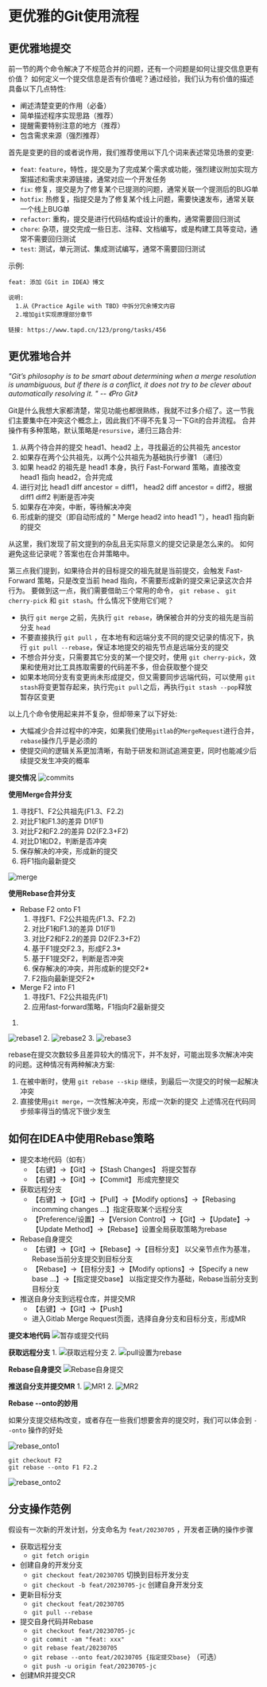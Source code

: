 # 更优雅的Git使用流程

## 更优雅地提交
前一节的两个命令解决了不规范合并的问题，还有一个问题是如何让提交信息更有价值？
如何定义一个提交信息是否有价值呢？通过经验，我们认为有价值的描述具备以下几点特性:
* 阐述清楚变更的作用（必备）
* 简单描述程序实现思路（推荐）
* 提醒需要特别注意的地方（推荐）
* 包含需求来源（强烈推荐）

首先是变更的目的或者说作用，我们推荐使用以下几个词来表述常见场景的变更:
* ```feat```: ```feature```，特性，提交是为了完成某个需求或功能，强烈建议附加实现方案描述和需求来源链接，通常对应一个开发任务
* ```fix```: 修复，提交是为了修复某个已提测的问题，通常关联一个提测后的BUG单
* ```hotfix```: 热修复，指提交是为了修复某个线上问题，需要快速发布，通常关联一个线上BUG单
* ```refactor```: 重构，提交是进行代码结构或设计的重构，通常需要回归测试
* ```chore```: 杂项，提交完成一些日志、注释、文档编写，或是构建工具等变动，通常不需要回归测试
* ```test```: 测试，单元测试、集成测试编写，通常不需要回归测试

示例:
```
feat: 添加《Git in IDEA》博文

说明:
  1.从《Practice Agile with TBD》中拆分冗余博文内容
  2.增加git实现原理部分章节

链接: https://www.tapd.cn/123/prong/tasks/456
```

## 更优雅地合并
*"Git’s philosophy is to be smart about determining when a merge resolution is unambiguous, but if there is a conflict, it does not try to be clever about automatically resolving it. " -- 《Pro Git》*

Git是什么我想大家都清楚，常见功能也都很熟练，我就不过多介绍了。这一节我们主要集中在冲突这个概念上，因此我们不得不先复习一下Git的合并流程。
合并操作有多种策略，默认策略是```resursive```，递归三路合并:
1. 从两个待合并的提交 head1、head2 上，寻找最近的公共祖先 ancestor
2. 如果存在两个公共祖先，以两个公共祖先为基础执行步骤1 （递归）
3. 如果 head2 的祖先是 head1 本身，执行 Fast-Forward 策略，直接改变 head1 指向 head2，合并完成
4. 进行对比 head1 diff ancestor = diff1， head2 diff ancestor = diff2，根据 diff1 diff2 判断是否冲突
5. 如果存在冲突，中断，等待解决冲突
6. 形成新的提交（即自动形成的 " Merge head2 into head1 "），head1 指向新的提交

从这里，我们发现了前文提到的杂乱且无实际意义的提交记录是怎么来的。
如何避免这些记录呢？答案也在合并策略中。

第三点我们提到，如果待合并的目标提交的祖先就是当前提交，会触发 Fast-Forward 策略，只是改变当前 head 指向，不需要形成新的提交来记录这次合并行为。
要做到这一点，我们需要借助三个常用的命令， ```git rebase``` 、 ```git cherry-pick``` 和 ```git stash```。什么情况下使用它们呢？
* 执行 ```git merge``` 之前，先执行 ```git rebase```，确保被合并的分支的祖先是当前分支 ```head```
* 不要直接执行 ```git pull``` ，在本地有和远端分支不同的提交记录的情况下，执行 ```git pull --rebase```，保证本地提交的祖先节点是远端分支的提交
* 不想合并分支，只需要其它分支的某一个提交时，使用 ```git cherry-pick```，效果和使用对比工具拣取需要的代码差不多，但会获取整个提交
* 如果本地同分支有变更尚未形成提交，但又需要同步远端代码，可以使用 ```git stash```将变更暂存起来，执行完```git pull```之后，再执行```git stash --pop```释放暂存区变更

以上几个命令使用起来并不复杂，但却带来了以下好处:
* 大幅减少合并过程中的冲突，如果我们使用```gitlab```的```MergeRequest```进行合并，```rebase```操作几乎是必须的
* 使提交间的逻辑关系更加清晰，有助于研发和测试追溯变更，同时也能减少后续提交发生冲突的概率

**提交情况**
![commits](./images/commit.png)

**使用Merge合并分支**
1. 寻找F1、F2公共祖先(F1.3、F2.2)
2. 对比F1和F1.3的差异 D1(F1)
3. 对比F2和F2.2的差异 D2(F2.3+F2)
4. 对比D1和D2，判断是否冲突
5. 保存解决的冲突，形成新的提交
6. 将F1指向最新提交

![merge](./images/merge.png)

**使用Rebase合并分支**
* Rebase F2 onto F1
  1. 寻找F1、F2公共祖先(F1.3、F2.2)
  2. 对比F1和F1.3的差异 D1(F1)
  3. 对比F2和F2.2的差异 D2(F2.3+F2)
  4. 基于F1提交F2.3，形成F2.3*
  5. 基于F1提交F2，判断是否冲突
  6. 保存解决的冲突，并形成新的提交F2*
  7. F2指向最新提交F2*
* Merge F2 into F1
  1. 寻找F1、F2公共祖先(F1)
  2. 应用fast-forward策略，F1指向F2最新提交

1.
![rebase1](./images/rebase1.png)
2.
![rebase2](./images/rebase2.png)
3.
![rebase3](./images/rebase3.png)

rebase在提交次数较多且差异较大的情况下，并不友好，可能出现多次解决冲突的问题。这种情况有两种解决方案:
1. 在被中断时，使用 ```git rebase --skip``` 继续，到最后一次提交的时候一起解决冲突
2. 直接使用```git merge```，一次性解决冲突，形成一次新的提交
上述情况在代码同步频率得当的情况下很少发生

## 如何在IDEA中使用Rebase策略

* 提交本地代码（如有）
  - 【右键】->【Git】->【Stash Changes】 将提交暂存
  - 【右键】->【Git】->【Commit】 形成完整提交
* 获取远程分支
  - 【右键】->【Git】->【Pull】->【Modify options】->【Rebasing incomming changes ...】指定获取某个远程分支
  - 【Preference/设置】->【Version Control】->【Git】->【Update】->【Update Method】->【Rebase】设置全局获取策略为rebase
* Rebase自身提交
  - 【右键】->【Git】->【Rebase】->【目标分支】 以父亲节点作为基准，Rebase当前分支提交到目标分支
  - 【Rebase】->【目标分支】->【Modify options】->【Specify a new base ...】->【指定提交base】 以指定提交作为基础，Rebase当前分支到目标分支
* 推送自身分支到远程仓库，并提交MR
  - 【右键】->【Git】->【Push】
  - 进入Gitlab Merge Request页面，选择自身分支和目标分支，形成MR

**提交本地代码**
![暂存或提交代码](./images/stash_or_commit.png)

**获取远程分支**
1.
![获取远程分支](./images/pull_rebase.png)
2.
![pull设置为rebase](./images/pull_config.png)

**Rebase自身提交**
![Rebase自身提交](./images/rebase_in_idea.png)

**推送自分支并提交MR**
1.
![MR1](./images/mr_new.png)
2.
![MR2](./images/mr_new_1.png)

**Rebase --onto的妙用**

如果分支提交结构改变，或者存在一些我们想要舍弃的提交时，我们可以体会到 ```--onto``` 操作的好处

![rebase_onto1](./images/rebase_onto1.png)

```
git checkout F2
git rebase --onto F1 F2.2
```

![rebase_onto2](./images/rebase_onto2.png)

## 分支操作范例

假设有一次新的开发计划，分支命名为 ```feat/20230705``` ，开发者正确的操作步骤
* 获取远程分支
  - ```git fetch origin```
* 创建自身的开发分支
  - ```git checkout feat/20230705``` 切换到目标开发分支
  - ```git checkout -b feat/20230705-jc``` 创建自身开发分支
* 更新目标分支
  - ```git checkout feat/20230705```
  - ```git pull --rebase```
* 提交自身代码并Rebase
  - ```git checkout feat/20230705-jc```
  - ```git commit -am "feat: xxx" ```
  - ```git rebase feat/20230705```
  - ```git rebase --onto feat/20230705 {指定提交base}``` （可选）
  - ```git push -u origin feat/20230705-jc```
* 创建MR并提交CR
